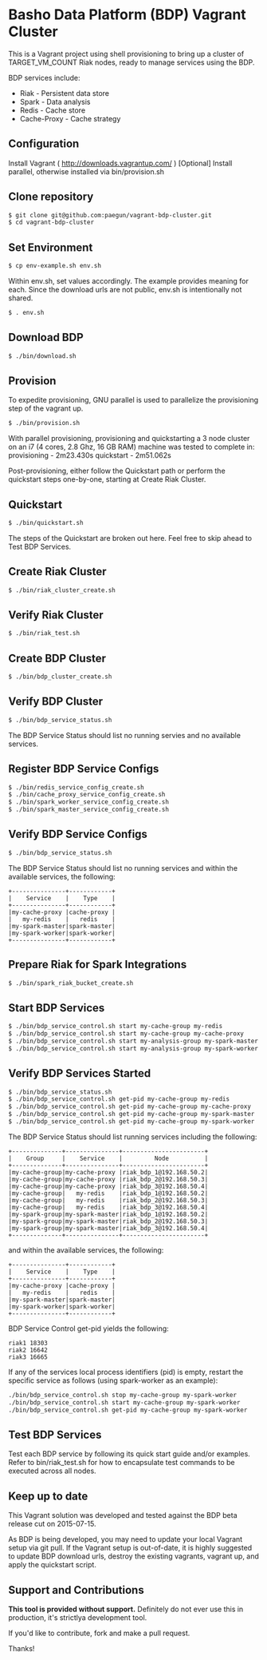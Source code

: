 # Basho Data Platform (BDP) Vagrant Cluster
This is a Vagrant project using shell provisioning to bring up a cluster of
TARGET_VM_COUNT Riak nodes, ready to manage services using the BDP.

BDP services include:
 * Riak        - Persistent data store
 * Spark       - Data analysis
 * Redis       - Cache store
 * Cache-Proxy - Cache strategy

## Configuration
Install Vagrant ( http://downloads.vagrantup.com/ )
[Optional] Install parallel, otherwise installed via bin/provision.sh

## Clone repository
```bash
$ git clone git@github.com:paegun/vagrant-bdp-cluster.git
$ cd vagrant-bdp-cluster
```

## Set Environment
```bash
$ cp env-example.sh env.sh
```
Within env.sh, set values accordingly. The example provides meaning for each.
Since the download urls are not public, env.sh is intentionally not shared.
```bash
$ . env.sh
```

## Download BDP
```bash
$ ./bin/download.sh
```

## Provision
To expedite provisioning, GNU parallel is used to parallelize the provisioning
step of the vagrant up.
```bash
$ ./bin/provision.sh
```

With parallel provisioning, provisioning and quickstarting a 3 node cluster
on an i7 (4 cores, 2.8 Ghz, 16 GB RAM) machine  was tested to complete in:
provisioning - 2m23.430s
quickstart   - 2m51.062s

Post-provisioning, either follow the Quickstart path or perform the quickstart
steps one-by-one, starting at Create Riak Cluster.

## Quickstart
```bash
$ ./bin/quickstart.sh
```
The steps of the Quickstart are broken out here. Feel free to skip ahead to
Test BDP Services.

## Create Riak Cluster
```bash
$ ./bin/riak_cluster_create.sh
```

## Verify Riak Cluster
```bash
$ ./bin/riak_test.sh
```

## Create BDP Cluster
```bash
$ ./bin/bdp_cluster_create.sh
```

## Verify BDP Cluster
```bash
$ ./bin/bdp_service_status.sh
```
The BDP Service Status should list no running servies and no available services.

## Register BDP Service Configs
```bash
$ ./bin/redis_service_config_create.sh
$ ./bin/cache_proxy_service_config_create.sh
$ ./bin/spark_worker_service_config_create.sh
$ ./bin/spark_master_service_config_create.sh
```

## Verify BDP Service Configs
```bash
$ ./bin/bdp_service_status.sh
```
The BDP Service Status should list no running services and within the available
services, the following:

```
+---------------+------------+
|    Service    |    Type    |
+---------------+------------+
|my-cache-proxy |cache-proxy |
|   my-redis    |   redis    |
|my-spark-master|spark-master|
|my-spark-worker|spark-worker|
+---------------+------------+
```

## Prepare Riak for Spark Integrations
```bash
$ ./bin/spark_riak_bucket_create.sh
```

## Start BDP Services
```bash
$ ./bin/bdp_service_control.sh start my-cache-group my-redis
$ ./bin/bdp_service_control.sh start my-cache-group my-cache-proxy
$ ./bin/bdp_service_control.sh start my-analysis-group my-spark-master
$ ./bin/bdp_service_control.sh start my-analysis-group my-spark-worker
```

## Verify BDP Services Started
```bash
$ ./bin/bdp_service_status.sh
$ ./bin/bdp_service_control.sh get-pid my-cache-group my-redis
$ ./bin/bdp_service_control.sh get-pid my-cache-group my-cache-proxy
$ ./bin/bdp_service_control.sh get-pid my-cache-group my-spark-master
$ ./bin/bdp_service_control.sh get-pid my-cache-group my-spark-worker
```
The BDP Service Status should list running services including the following:

```
+--------------+---------------+-----------------------+
|    Group     |    Service    |         Node          |
+--------------+---------------+-----------------------+
|my-cache-group|my-cache-proxy |riak_bdp_1@192.168.50.2|
|my-cache-group|my-cache-proxy |riak_bdp_2@192.168.50.3|
|my-cache-group|my-cache-proxy |riak_bdp_3@192.168.50.4|
|my-cache-group|   my-redis    |riak_bdp_1@192.168.50.2|
|my-cache-group|   my-redis    |riak_bdp_2@192.168.50.3|
|my-cache-group|   my-redis    |riak_bdp_3@192.168.50.4|
|my-spark-group|my-spark-master|riak_bdp_1@192.168.50.2|
|my-spark-group|my-spark-master|riak_bdp_2@192.168.50.3|
|my-spark-group|my-spark-master|riak_bdp_3@192.168.50.4|
+--------------+---------------+-----------------------+
```

and within the available services, the following:

```
+---------------+------------+
|    Service    |    Type    |
+---------------+------------+
|my-cache-proxy |cache-proxy |
|   my-redis    |   redis    |
|my-spark-master|spark-master|
|my-spark-worker|spark-worker|
+---------------+------------+
```

BDP Service Control get-pid yields the following:

```
riak1 18303
riak2 16642
riak3 16665
```

If any of the services local process identifiers (pid) is empty, restart
the specific service as follows (using spark-worker as an example):

```bash
./bin/bdp_service_control.sh stop my-cache-group my-spark-worker
./bin/bdp_service_control.sh start my-cache-group my-spark-worker
./bin/bdp_service_control.sh get-pid my-cache-group my-spark-worker
```

## Test BDP Services
Test each BDP service by following its quick start guide and/or examples.
Refer to bin/riak_test.sh for how to encapsulate test commands to be executed
across all nodes.

## Keep up to date
This Vagrant solution was developed and tested against the BDP beta release cut
on 2015-07-15.

As BDP is being developed, you may need to update your local Vagrant setup via
git pull.  If the Vagrant setup is out-of-date, it is highly suggested to
update BDP download urls, destroy the existing vagrants, vagrant up, and
apply the quickstart script.

## Support and Contributions
**This tool is provided without support.** Definitely do not ever use this in
production, it's strictlya development tool.

If you'd like to contribute, fork and make a pull request.

Thanks!
